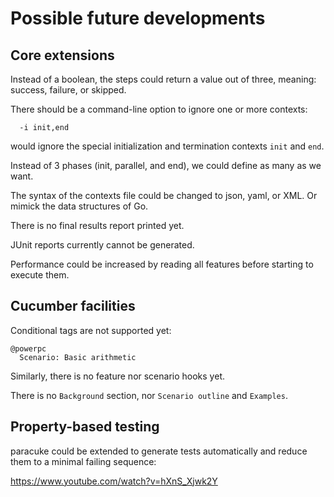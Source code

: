 # Possible future developments

## Core extensions

Instead of a boolean, the steps could return a value out of three,
meaning: success, failure, or skipped.

There should be a command-line option to ignore one or more contexts:
```
  -i init,end
```
would ignore the special initialization and termination contexts
`init` and `end`.

Instead of 3 phases (init, parallel, and end), we could define as
many as we want.

The syntax of the contexts file could be changed to json, yaml, or XML.
Or mimick the data structures of Go.

There is no final results report printed yet.

JUnit reports currently cannot be generated.

Performance could be increased by reading all features before starting
to execute them.


## Cucumber facilities

Conditional tags are not supported yet:
```cucumber
@powerpc
  Scenario: Basic arithmetic
```

Similarly, there is no feature nor scenario hooks yet.

There is no `Background` section,
nor `Scenario outline` and `Examples`.


## Property-based testing

paracuke could be extended to generate tests automatically
and reduce them to a minimal failing sequence:

  https://www.youtube.com/watch?v=hXnS_Xjwk2Y

